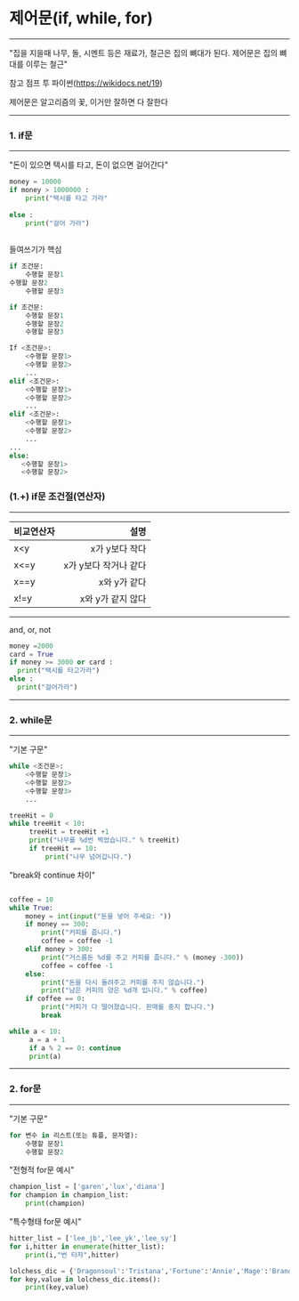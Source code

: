 # 제어문(if, while, for)
---

"집을 지을때 나무, 돌, 시멘트 등은 재료가, 철근은 집의 뼈대가 된다. 제어문은 집의 뼈대를 이루는 철근"

참고 점프 투 파이썬(https://wikidocs.net/19)

제어문은 알고리즘의 꽃, 이거만 잘하면 다 잘한다


---


### 1. if문
---
"돈이 있으면 택시를 타고, 돈이 없으면 걸어간다"

```python
money = 10000
if money > 1000000 :
    print("택시를 타고 가라"
    
else : 
    print("걸어 가라")
     
```

들여쓰기가 핵심
```python
if 조건문:
    수행할 문장1
수행할 문장2
    수행할 문장3
```

```python
if 조건문:
    수행할 문장1
    수행할 문장2
    수행할 문장3
```

```python    
If <조건문>:
    <수행할 문장1> 
    <수행할 문장2>
    ...
elif <조건문>:
    <수행할 문장1>
    <수행할 문장2>
    ...
elif <조건문>:
    <수행할 문장1>
    <수행할 문장2>
    ...
...
else:
   <수행할 문장1>
   <수행할 문장2>
```

### (1.+) if문 조건절(연산자)
---
|비교연산자|설명|
|:--- | ---: |
|x<y|x가 y보다 작다|
|x<=y|x가 y보다 작거나 같다|
|x==y|x와 y가 같다|
|x!=y|x와 y가 같지 않다|

---
and, or, not

```python
money =2000
card = True
if money >= 3000 or card :
  print("택시를 타고가라")
else :
  print("걸어가라")
```


---


### 2. while문
---
"기본 구문"
```python
while <조건문>:
    <수행할 문장1>
    <수행할 문장2>
    <수행할 문장3>
    ...
```

```python
treeHit = 0
while treeHit < 10:
     treeHit = treeHit +1
     print("나무를 %d번 찍었습니다." % treeHit)
     if treeHit == 10:
         print("나무 넘어갑니다.")
```

"break와 continue 차이"

```python

coffee = 10
while True:
    money = int(input("돈을 넣어 주세요: "))
    if money == 300:
        print("커피를 줍니다.")
        coffee = coffee -1
    elif money > 300:
        print("거스름돈 %d를 주고 커피를 줍니다." % (money -300))
        coffee = coffee -1
    else:
        print("돈을 다시 돌려주고 커피를 주지 않습니다.")
        print("남은 커피의 양은 %d개 입니다." % coffee)
    if coffee == 0:
        print("커피가 다 떨어졌습니다. 판매를 중지 합니다.")
        break
```

```python
while a < 10:
     a = a + 1
     if a % 2 == 0: continue
     print(a)
```


---


### 2. for문
---
"기본 구문"
```python
for 변수 in 리스트(또는 튜플, 문자열):
    수행할 문장1
    수행할 문장2
```

"전형적 for문 예시"
```python
champion_list = ['garen','lux','diana']
for champion in champion_list:
    print(champion)
```


"특수형태 for문 예시"
```python
hitter_list = ['lee_jb','lee_yk','lee_sy']
for i,hitter in enumerate(hitter_list):
    print(i,"번 타자",hitter)
```

```python
lolchess_dic = {'Dragonsoul':'Tristana','Fortune':'Annie','Mage':'Brand'}
for key,value in lolchess_dic.items():
    print(key,value)
```
